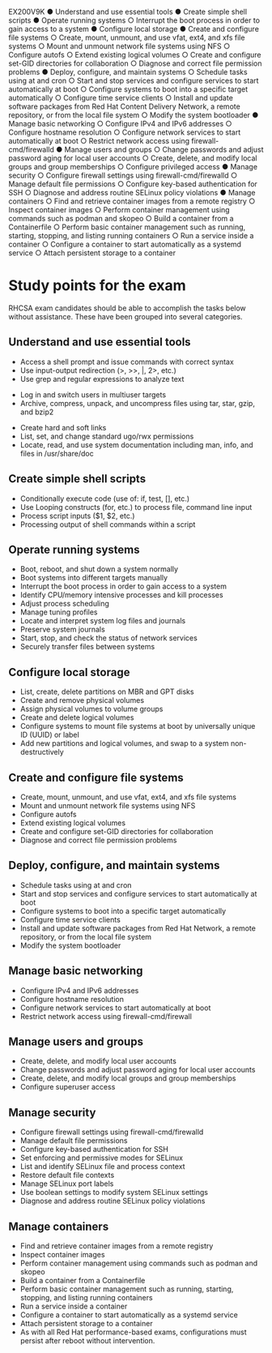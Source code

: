 EX200V9K
● Understand and use essential tools
    <!-- ○ Access a shell prompt and issue commands with correct syntax -->
    <!-- ○ Use input-output redirection (>, >>, |, 2>, etc.) -->
    <!-- ○ Use grep and regular expressions to analyze text -->
    <!-- ○ Access remote systems using SSH -->
    <!-- ○ Log in and switch users in multi-user targets -->
    <!-- ○ Archive, compress, unpack, and uncompress files using tar, star, gzip, and bzip2 -->
    <!-- ○ Create and edit text files -->
    <!-- ○ Create, delete, copy, and move files and directories -->
    <!-- ○ Create hard and soft links -->
    <!-- ○ List, set, and change standard ugo/rwx permissions -->
    <!-- ○ Locate, read, and use system documentation including man, info, and files in
    /usr/share/doc -->
● Create simple shell scripts
    <!-- ○ Conditionally execute code (use of: if, test, [], etc.) -->
    <!-- ○ Use Looping constructs (for, etc.) to process file, command line input -->
    <!-- ○ Process script inputs ($1, $2, etc.) -->
    <!-- ○ Processing output of shell commands within a script -->
● Operate running systems
    <!-- ○ Boot, reboot, and shut down a system normally -->
    <!-- ○ Boot systems into different targets manually -->
    ○ Interrupt the boot process in order to gain access to a system
    <!-- ○ Identify CPU/memory intensive processes and kill processes -->
    <!-- ○ Adjust process scheduling -->
    <!-- ○ Manage tuning profiles -->
    <!-- ○ Locate and interpret system log files and journals -->
    <!-- ○ Preserve system journals -->
    <!-- ○ Start, stop, and check the status of network services -->
    <!-- ○ Securely transfer files between systems -->
● Configure local storage
    <!-- ○ List, create, and delete partitions on GPT disks -->
    <!-- ○ Create and remove physical volumes -->
    <!-- ○ Assign physical volumes to volume groups -->
    <!-- ○ Create and delete logical volumes -->
    <!-- ○ Configure systems to mount file systems at boot by universally unique ID (UUID) or label -->
    <!-- ○ Add new partitions and logical volumes, and swap to a system non-destructively -->
● Create and configure file systems
    ○ Create, mount, unmount, and use vfat, ext4, and xfs file systems
    ○ Mount and unmount network file systems using NFS
    ○ Configure autofs
    ○ Extend existing logical volumes
    ○ Create and configure set-GID directories for collaboration
    ○ Diagnose and correct file permission problems
● Deploy, configure, and maintain systems
    ○ Schedule tasks using at and cron
    ○ Start and stop services and configure services to start automatically at boot
    ○ Configure systems to boot into a specific target automatically
    ○ Configure time service clients
    ○ Install and update software packages from Red Hat Content Delivery Network, a
    remote repository, or from the local file system
    ○ Modify the system bootloader
● Manage basic networking
    ○ Configure IPv4 and IPv6 addresses
    ○ Configure hostname resolution
    ○ Configure network services to start automatically at boot
    ○ Restrict network access using firewall-cmd/firewalld
● Manage users and groups
    <!-- ○ Create, delete, and modify local user accounts -->
    ○ Change passwords and adjust password aging for local user accounts
    ○ Create, delete, and modify local groups and group memberships
    ○ Configure privileged access
● Manage security
    ○ Configure firewall settings using firewall-cmd/firewalld
    ○ Manage default file permissions
    ○ Configure key-based authentication for SSH
    <!-- ○ Set enforcing and permissive modes for SELinux -->
    <!-- ○ List and identify SELinux file and process context -->
    <!-- ○ Restore default file contexts -->
    <!-- ○ Manage SELinux port labels -->
    <!-- ○ Use boolean settings to modify system SELinux settings -->
    ○ Diagnose and address routine SELinux policy violations
● Manage containers
    ○ Find and retrieve container images from a remote registry
    ○ Inspect container images
    ○ Perform container management using commands such as podman and skopeo
    ○ Build a container from a Containerfile
    ○ Perform basic container management such as running, starting, stopping, and
    listing running containers
    ○ Run a service inside a container
    ○ Configure a container to start automatically as a systemd service
    ○ Attach persistent storage to a container


# Study points for the exam
RHCSA exam candidates should be able to accomplish the tasks below without assistance. These have been grouped into several categories.

## Understand and use essential tools
- Access a shell prompt and issue commands with correct syntax
- Use input-output redirection (>, >>, |, 2>, etc.)
- Use grep and regular expressions to analyze text
<!-- - Access remote systems using SSH -->
- Log in and switch users in multiuser targets
- Archive, compress, unpack, and uncompress files using tar, star, gzip, and bzip2
<!-- - Create and edit text files -->
<!-- - Create, delete, copy, and move files and directories -->
- Create hard and soft links
- List, set, and change standard ugo/rwx permissions
- Locate, read, and use system documentation including man, info, and files in /usr/share/doc
## Create simple shell scripts
- Conditionally execute code (use of: if, test, [], etc.)
- Use Looping constructs (for, etc.) to process file, command line input
- Process script inputs ($1, $2, etc.)
- Processing output of shell commands within a script
## Operate running systems
- Boot, reboot, and shut down a system normally
- Boot systems into different targets manually
- Interrupt the boot process in order to gain access to a system
- Identify CPU/memory intensive processes and kill processes
- Adjust process scheduling
- Manage tuning profiles
- Locate and interpret system log files and journals
- Preserve system journals
- Start, stop, and check the status of network services
- Securely transfer files between systems
## Configure local storage
- List, create, delete partitions on MBR and GPT disks
- Create and remove physical volumes
- Assign physical volumes to volume groups
- Create and delete logical volumes
- Configure systems to mount file systems at boot by universally unique ID (UUID) or label
- Add new partitions and logical volumes, and swap to a system non-destructively
## Create and configure file systems
- Create, mount, unmount, and use vfat, ext4, and xfs file systems
- Mount and unmount network file systems using NFS
- Configure autofs
- Extend existing logical volumes
- Create and configure set-GID directories for collaboration
- Diagnose and correct file permission problems
## Deploy, configure, and maintain systems
- Schedule tasks using at and cron
- Start and stop services and configure services to start automatically at boot
- Configure systems to boot into a specific target automatically
- Configure time service clients
- Install and update software packages from Red Hat Network, a remote repository, or from the local file system
- Modify the system bootloader
## Manage basic networking
- Configure IPv4 and IPv6 addresses
- Configure hostname resolution
- Configure network services to start automatically at boot
- Restrict network access using firewall-cmd/firewall
## Manage users and groups
- Create, delete, and modify local user accounts
- Change passwords and adjust password aging for local user accounts
- Create, delete, and modify local groups and group memberships
- Configure superuser access
## Manage security
- Configure firewall settings using firewall-cmd/firewalld
- Manage default file permissions
- Configure key-based authentication for SSH
- Set enforcing and permissive modes for SELinux
- List and identify SELinux file and process context
- Restore default file contexts
- Manage SELinux port labels
- Use boolean settings to modify system SELinux settings
- Diagnose and address routine SELinux policy violations
## Manage containers
- Find and retrieve container images from a remote registry
- Inspect container images
- Perform container management using commands such as podman and skopeo
- Build a container from a Containerfile
- Perform basic container management such as running, starting, stopping, and listing running containers
- Run a service inside a container
- Configure a container to start automatically as a systemd service
- Attach persistent storage to a container
- As with all Red Hat performance-based exams, configurations must persist after reboot without intervention.
